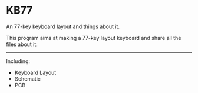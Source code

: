 # KB77
An 77-key keyboard layout and things about it.

This program aims at making a 77-key layout keyboard and share all the files about it.
******
Including:
* Keyboard Layout
* Schematic
* PCB
